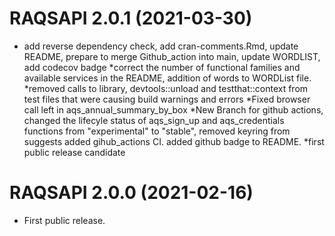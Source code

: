 # RAQSAPI 2.0.1 (2021-03-30)

* add reverse dependency check, add cran-comments.Rmd, update README, prepare to merge Github_action into main, update WORDLIST, add codecov badge
*correct the number of functional families and available services in the README, addition of words to WORDList file.
*removed calls to library, devtools::unload and testthat::context from test files that were causing build warnings and errors
*Fixed browser call left in aqs_annual_summary_by_box
*New Branch for github actions, changed the lifecyle status of aqs_sign_up and aqs_credentials functions from "experimental" to "stable", removed keyring from suggests added gihub_actions CI. added github badge to README.
*first public release candidate


# RAQSAPI 2.0.0 (2021-02-16)

- First public release.
